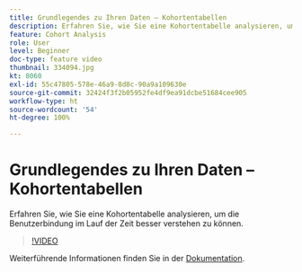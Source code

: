 ```yaml
---
title: Grundlegendes zu Ihren Daten – Kohortentabellen
description: Erfahren Sie, wie Sie eine Kohortentabelle analysieren, um die Benutzerbindung im Lauf der Zeit besser verstehen zu können.
feature: Cohort Analysis
role: User
level: Beginner
doc-type: feature video
thumbnail: 334094.jpg
kt: 8060
exl-id: 55c47805-578e-46a9-8d8c-90a9a109630e
source-git-commit: 32424f3f2b05952fe4df9ea91dcbe51684cee905
workflow-type: ht
source-wordcount: '54'
ht-degree: 100%

---
```


# Grundlegendes zu Ihren Daten – Kohortentabellen

Erfahren Sie, wie Sie eine Kohortentabelle analysieren, um die Benutzerbindung im Lauf der Zeit besser verstehen zu können.

>[!VIDEO](https://video.tv.adobe.com/v/334094/?quality=12&learn=on)

Weiterführende Informationen finden Sie in der [Dokumentation](https://experienceleague.adobe.com/docs/analytics/analyze/analysis-workspace/visualizations/cohort-table/cohort-analysis.html?lang=de).
